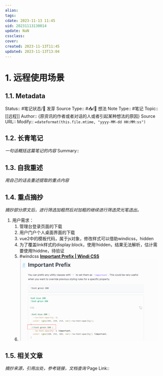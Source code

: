 ```yaml
---
alias: 
tags: 
cdate: 2023-11-13 11:45
uid: 20231113130014
update: NaN
cssclass: 
cover: 
created: 2023-11-13T11:45
updated: 2023-11-13T13:04
---
```


# 1. 远程使用场景

## 1.1. Metadata

Status:: #笔记状态/🌱 发芽
Source Type:: #📥/💭 想法 
Note Type:: #笔记
Topic:: [[远程]]
Author:: {原资讯的作者或者对话的人或者引起某种想法的原因}
Source URL::
Modify:: `=dateformat(this.file.mtime, "yyyy-MM-dd HH:MM:ss")`

## 1.2. 长青笔记

_一句话概括这篇笔记的内容_
Summary::

## 1.3. 自我重述

_用自己的话去重述提取的重点内容_

## 1.4. 重点摘抄

_摘抄部分原文后，进行筛选加粗然后对加粗的继续进行筛选荧光笔选出。_
1. 用户需求：
	1. 管理台登录页面的下载
	2. 用户门户个人桌面界面的下载
	3. vue2中的模板代码，属于js对象，修改样式可以借助windicss，hidden
	4. 为了覆盖link样式的display:block，使用!hidden，结果无法解析，估计需要使用\!hiddne，待验证
	5. #windcss **[Important Prefix | Windi CSS](https://windicss.org/features/important-prefix.html#important-prefix)**
	6. ![image.png](https://raw.githubusercontent.com/zaggerj/obsidian_picgo/main/obsidian/20231113130405.png)

## 1.5. 相关文章

_摘抄来源，引用出处，参考链接，文档查询_
Page Link::
